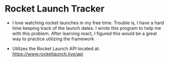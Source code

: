 # Rocket Launch Tracker

- I love watching rocket launches in my free time. Trouble is, I have a hard time keeping track of the launch dates. I wrote this program to help me with this problem. After learning react, I figured this would be a great way to practice utilizing the framework

- Utilizes the Rocket Launch API located at: https://www.rocketlaunch.live/api
